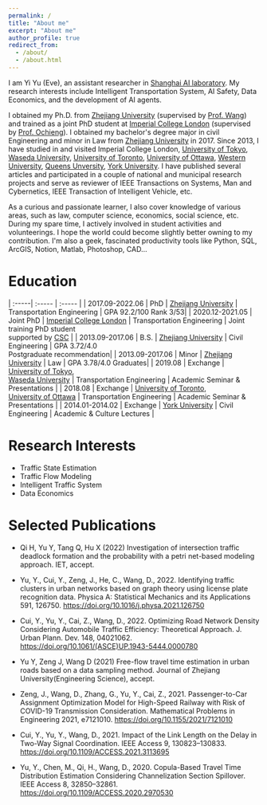 ```yaml
---
permalink: /
title: "About me"
excerpt: "About me"
author_profile: true
redirect_from: 
  - /about/
  - /about.html
---
```


I am Yi Yu (Eve), an assistant researcher in [Shanghai AI laboratory](https://www.shlab.org.cn/). My research interests include Intelligent Transportation System, AI Safety, Data Economics, and the development of AI agents.

I obtained my Ph.D. from [Zhejiang University](https://www.zju.edu.cn) (supervised by [Prof. Wang](https://person.zju.edu.cn/0010034#0)) and trained as a joint PhD student at [Imperial College London](https://www.imperial.ac.uk) (supervised by [Prof. Ochieng](http://www.imperial.ac.uk/people/w.ochieng)). I obtained my bachelor's degree major in civil Engineering and minor in Law from [Zhejiang University](https://www.zju.edu.cn) in 2017. Since 2013, I have studied in and visited Imperial College London, [University of Tokyo](https://www.u-tokyo.ac.jp/ja/index.html), [Waseda University](https://www.waseda.jp/top/), [University of Toronto](https://www.utoronto.ca), [University of Ottawa](https://www.uottawa.ca/en), [Western University](https://www.uwo.ca), [Queens Unversity](https://www.queensu.ca), [York University](https://www.york.ac.uk). I have published several articles and participated in a couple of national and municipal research projects and serve as reviewer of IEEE Transactions on Systems, Man and Cybernetics, IEEE Transaction of Intelligent Vehicle, etc.

As a curious and passionate learner, I also cover knowledge of various areas, such as law, computer science, economics, social science, etc. During my spare time, I actively involved in student activities and volunteerings. I hope the world could become slightly better owning to my contribution. I'm also a geek, fascinated productivity tools like Python, SQL, ArcGIS, Notion, Matlab, Photoshop, CAD...



Education
=====

| :-----| :----- | :----- |
| 2017.09-2022.06 | PhD | [Zhejiang University](https://www.zju.edu.cn) | Transportation Engineering | GPA 92.2/100 Rank 3/53|
| 2020.12-2021.05 | Joint PhD | [Imperial College London](https://www.imperial.ac.uk) | Transportation Engineering | Joint training PhD student <br> supported by [CSC](https://www.csc.edu.cn) |
| 2013.09-2017.06 | B.S. | [Zhejiang University](https://www.zju.edu.cn) | Civil Engineering | GPA 3.72/4.0 <br> Postgraduate recommendation|
| 2013.09-2017.06  | Minor | [Zhejiang University](https://www.zju.edu.cn) | Law | GPA 3.78/4.0 Graduates|
| 2019.08 | Exchange | [University of Tokyo](https://www.u-tokyo.ac.jp/ja/index.html), <br> [Waseda University](https://www.waseda.jp/top/) | Transportation Engineering | Academic Seminar & Presentations |
| 2018.08  | Exchange | [University of Toronto](https://www.utoronto.ca), <br> [University of Ottawa](https://www.uottawa.ca/en) | Transportation Engineering | Academic Seminar & Presentations |
| 2014.01-2014.02  | Exchange | [York University](https://www.york.ac.uk) | Civil Engineering | Academic & Culture Lectures |


Research Interests
======
* Traffic State Estimation
* Traffic Flow Modeling  
* Intelligent Traffic System 
* Data Economics


Selected Publications
======
* Qi H, Yu Y, Tang Q, Hu X (2022) Investigation of intersection traffic deadlock formation and the probability with a petri net-based modeling approach. IET, accept. 

* Yu, Y., Cui, Y., Zeng, J., He, C., Wang, D., 2022. Identifying traffic clusters in urban networks based on graph theory using license plate recognition data. Physica A: Statistical Mechanics and its Applications 591, 126750. https://doi.org/10.1016/j.physa.2021.126750

* Cui, Y., Yu, Y., Cai, Z., Wang, D., 2022. Optimizing Road Network Density Considering Automobile Traffic Efficiency: Theoretical Approach. J. Urban Plann. Dev. 148, 04021062. https://doi.org/10.1061/(ASCE)UP.1943-5444.0000780

* Yu Y, Zeng J, Wang D (2021) Free-flow travel time estimation in urban roads based on a data sampling method. Journal of Zhejiang University(Engineering Science), accept.

* Zeng, J., Wang, D., Zhang, G., Yu, Y., Cai, Z., 2021. Passenger-to-Car Assignment Optimization Model for High-Speed Railway with Risk of COVID-19 Transmission Consideration. Mathematical Problems in Engineering 2021, e7121010. https://doi.org/10.1155/2021/7121010

* Cui, Y., Yu, Y., Wang, D., 2021. Impact of the Link Length on the Delay in Two-Way Signal Coordination. IEEE Access 9, 130823–130833. https://doi.org/10.1109/ACCESS.2021.3113695

* Yu, Y., Chen, M., Qi, H., Wang, D., 2020. Copula-Based Travel Time Distribution Estimation Considering Channelization Section Spillover. IEEE Access 8, 32850–32861. https://doi.org/10.1109/ACCESS.2020.2970530
